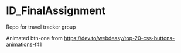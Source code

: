 # ID_FinalAssignment
Repo for travel tracker group

Animated btn-one from https://dev.to/webdeasy/top-20-css-buttons-animations-f41